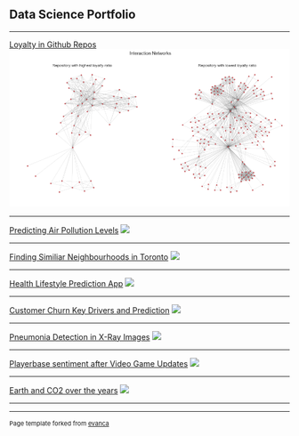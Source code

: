 ## Data Science Portfolio

---


[Loyalty in Github Repos](https://nbviewer.jupyter.org/github/harshulvarma/Portfolio/blob/master/LoyaltyInGitHub.ipynb)
<img src="images/loyal.png?raw=true"/>

---
[Predicting Air Pollution Levels](/pdf/sample_presentation.pdf)
<img src="images/dummy_thumbnail.jpg?raw=true"/>

---
[Finding Similiar Neighbourhoods in Toronto](http://example.com/)
<img src="images/dummy_thumbnail.jpg?raw=true"/>

---

[Health Lifestyle Prediction App](http://example.com/)
<img src="images/dummy_thumbnail.jpg?raw=true"/>

---

[Customer Churn Key Drivers and Prediction](http://example.com/)
<img src="images/dummy_thumbnail.jpg?raw=true"/>

---

[Pneumonia Detection in X-Ray Images](http://example.com/)
<img src="images/dummy_thumbnail.jpg?raw=true"/>

---

[Playerbase sentiment after Video Game Updates](http://example.com/)
<img src="images/dummy_thumbnail.jpg?raw=true"/>

---

[Earth and CO2 over the years](http://example.com/)
<img src="images/dummy_thumbnail.jpg?raw=true"/>

---

---
<p style="font-size:11px">Page template forked from <a href="https://github.com/evanca/quick-portfolio">evanca</a></p>
<!-- Remove above link if you don't want to attibute -->
